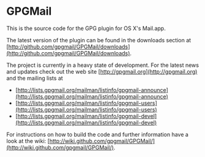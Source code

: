 # GPGMail

This is the source code for the GPG plugin for OS X's Mail.app.

The latest version of the plugin can be found in the downloads section at [http://github.com/gpgmail/GPGMail/downloads](http://github.com/gpgmail/GPGMail/downloads).

The project is currently in a heavy state of development. For the latest news and updates check out the web site [http://gpgmail.org](http://gpgmail.org) and the mailing lists at

* [http://lists.gpgmail.org/mailman/listinfo/gpgmail-announce](http://lists.gpgmail.org/mailman/listinfo/gpgmail-announce)
* [http://lists.gpgmail.org/mailman/listinfo/gpgmail-users](http://lists.gpgmail.org/mailman/listinfo/gpgmail-users)
* [http://lists.gpgmail.org/mailman/listinfo/gpgmail-devel](http://lists.gpgmail.org/mailman/listinfo/gpgmail-devel)

For instructions on how to build the code and further information have a look at the wiki: [http://wiki.github.com/gpgmail/GPGMail/](http://wiki.github.com/gpgmail/GPGMail/).
